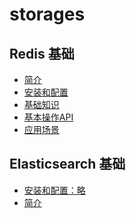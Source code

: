 # storages

## Redis 基础
- [简介](./redis/introduce.md)
- [安装和配置](./redis/install.md)
- [基础知识](./redis/knowledge.md)
- [基本操作API]()
- [应用场景](./redis/applicationscenarios.md)

## Elasticsearch 基础
- [安装和配置：略]()
- [简介]()